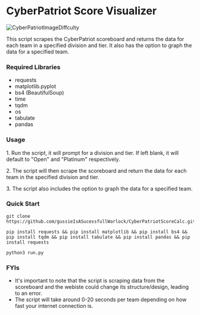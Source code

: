 # CyberPatriot Score Visualizer

![CyberPatriotImageDiffculty](https://user-images.githubusercontent.com/82612866/213948710-67119820-f4d4-4987-a78b-1ac0274f4e4a.png)

This script scrapes the CyberPatriot scoreboard and returns the data for each team in a specified division and tier. It also has the option to graph the data for a specified team.

<h3>Required Libraries</h3>

<ul>
<li>requests</li>
<li>matplotlib.pyplot</li>
<li>bs4 (BeautifulSoup)</li>
<li>time</li>
<li>tqdm</li>
<li>os</li>
<li>tabulate</li>
<li>pandas</li>
</ul>

<h3>Usage</h3>

<p>1. Run the script, it will prompt for a division and tier. If left blank, it will default to "Open" and "Platinum" respectively.</p>
<p>2. The script will then scrape the scoreboard and return the data for each team in the specified division and tier.</p>
<p>3. The script also includes the option to graph the data for a specified team.</p>

<h3>Quick Start</h3>

```
git clone https://github.com/gussieIsASucessfullWarlock/CyberPatriotScoreCalc.git
```

```
pip install requests && pip install matplotlib && pip install bs4 && pip install tqdm && pip install tabulate && pip install pandas && pip install requests
```

```
python3 run.py
```

<h3>FYIs</h3>
<ul>
<li>It's important to note that the script is scraping data from the scoreboard and the webiste could change its structure/design, leading to an error.</li>
<li>The script will take around 0-20 seconds per team depending on how fast your internet connection is.</li>
</ul>
